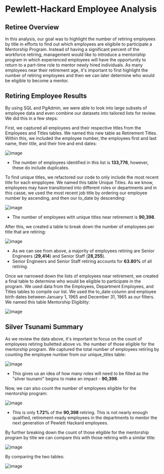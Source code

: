 # Pewlett-Hackard Employee Analysis

## Retiree Overview
In this analysis, our goal was to highlight the number of retiring employees by title in efforts to find out which employees are eligibile to participate a Mentorship Program.
Instead of having a significant percent of the workforce retiring, management would like to introduce a mentoriship program in which experienced employees will have the
opportunity to return to a part-time role to mentor newly hired individuals. As many employees near their retirement age, it's important to first highlight the number of
retiring employees and then we can later determine who would be eligible to become a mentor.

## Retiring Employee Results

By using SQL and PgAdmin, we were able to look into large subsets of employee data and even combine our datasets into tailored lists for review. We did this in a few steps:

First, we captured all employees and their respective titles from the Employees and Titles tables. We named this new table as Retirement Titles. Within this, we included 
the employee number, the employees first and last name, their title, and their hire and end dates:

![image](https://user-images.githubusercontent.com/89496798/143786209-d172d202-e1c5-4908-b8fb-39339a4807ea.png)
- The number of employees identified in this list is **133,776**, however, these do include duplicates.

To find unique titles, we refactored our code to only include the most recent title for each empployee. We named this table Unique Titles. As we know, employees may have transitioned into different roles or departments and in this casse,
we used the most recent job title by ordering our employee number by ascending, and then our to_date by descending:

![image](https://user-images.githubusercontent.com/89496798/143786316-5620a20e-d47f-4b2d-a04e-85cb4bd4c00c.png)
- The number of employees with unique titles near retirement is **90,398**. 

After this, we created a table to break down the number of employees per title that are retiring:

![image](https://user-images.githubusercontent.com/89496798/143786362-d2957a04-e234-444e-b8e3-c178a49456c5.png)
- As we can see from above, a majority of employees retiring are Senior Engineers (**29,414**) and Senior Staff (**28,255**).
- Senior Engineers and Senior Staff retiring accounts for **63.80%** of all retiring.

Once we narrowed down the lists of employees near retirement, we created a final table to determine who would be eligible to participate in the program. We used data from the
Employees, Department Employees, and Titles tables to compile our list. We used the to_date column and employee birth dates between January 1, 1965 and December 31, 1965 as our filters.
We named this table Mentorship Eligiblity:

![image](https://user-images.githubusercontent.com/89496798/143786477-08a0c705-ec0f-4832-af7f-f771c04e250b.png)

## Silver Tsunami Summary
As we review the data above, it's important to focus on the count of employees retiring bulletted above vs. the number of those eligible for the mentorship program. We captured the total number of employees retiring by counting the employee number from our unique_titles table:

![image](https://user-images.githubusercontent.com/89496798/143789371-60652089-0305-42ba-bf48-f67d6bd98b74.png)
- This gives us an idea of how many roles will need to be filled as the "silver tsunami" begins to make an impact - **90,398**.

Now, we can also count the number of employees eligible for the mentorship program:

![image](https://user-images.githubusercontent.com/89496798/143789429-4d3a1005-adcb-44fc-9d28-7af7f6cf8875.png)
- This is only **1.72%** of the **90,398** retiring. This is not nearly enough qualified, retirement-ready employees in the departments to mentor the next generation of Pewlett Hackard employees.

By further breaking down the count of those eligible for the mentorship program by title we can compare this with those retiring with a similar title:

![image](https://user-images.githubusercontent.com/89496798/143789646-f66e56ea-1ae1-4666-aaa4-4b77531bba99.png)

By comparing the two tables:

![image](https://user-images.githubusercontent.com/89496798/143789668-d2ae231b-5151-48a3-bb83-ff0f3753c0c0.png)
